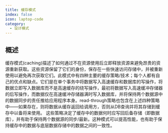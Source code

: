 ```yaml
---
title: 缓存模式
index: false
icon: laptop-code
category:
  - 设计模式
---
```


## 概述

缓存模式(caching)描述了如何通过不在资源使用后立即释放资源来避免昂贵的资源重新获取。这些资源保留了它们的身份，保存在一些快速访问存储中，并被重新使用以避免再次获取它们。此模式中有四种主要的缓存策略/技术；每个人都有自己的优点和缺点。它们是在单个事务中将数据写入高速缓存和数据库的写操作，将数据立即写入数据库而不是高速缓存的绕写操作，最初将数据写入高速缓冲存储器的后写操作，而数据仅在高速缓冲存储器满时写入数据库，并将保持两个数据源中的数据同步的责任推给应用程序本身。read-through策略也包含在上述四种策略中——如果存在，则将数据从缓存返回给调用方，否则从DB查询并将其存储到缓存中以备将来使用。
这些策略决定了缓存中的数据何时应写回后备存储（即数据库），并有助于保持两个数据源的同步/最新。这种模式可以提高性能，也有助于保持缓存中的数据与底层数据存储中的数据之间的一致性。